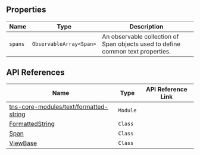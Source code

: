 ## Properties

| Name     | Type    | Description    |
|----------|---------|----------------|
| `spans`   | `ObservableArray<Span>` | An observable collection of Span objects used to define common text properties. |


## API References

| Name     | Type    | API Reference Link |
|----------|---------|--------------------|
| [tns-core-modules/text/formatted-string](http://docs.nativescript.org/api-reference/modules/_text_formatted_string_.html) | `Module` | 
| [FormattedString](https://docs.nativescript.org/api-reference/classes/_ui_text_base_formatted_string_.formattedstring) | `Class` |
| [Span](https://docs.nativescript.org/api-reference/classes/_ui_text_base_span_.span) | `Class` | 
| [ViewBase](https://docs.nativescript.org/api-reference/classes/_ui_core_view_base_.viewbase) | `Class` | 

